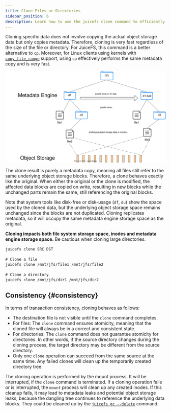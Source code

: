 ```yaml
---
title: Clone Files or Directories
sidebar_position: 6
description: Learn how to use the juicefs clone command to efficiently clone files or directories by creating a metadata-only copy. 
---
```


Cloning specific data does not involve copying the actual object storage data but only copies metadata. Therefore, cloning is very fast regardless of the size of the file or directory. For JuiceFS, this command is a better alternative to `cp`. Moreover, for Linux clients using kernels with [`copy_file_range`](https://man7.org/linux/man-pages/man2/copy_file_range.2.html) support, using `cp` effectively performs the same metadata copy and is very fast.

![clone](../images/juicefs-clone.svg)

The clone result is purely a metadata copy, meaning all files still refer to the same underlying object storage blocks. Therefore, a clone behaves exactly like the original. When either the original or the clone is modified, the affected data blocks are copied on write, resulting in new blocks while the unchanged parts remain the same, still referencing the original blocks.

Note that system tools like disk-free or disk-usage (`df`, `du`) show the space used by the cloned data, but the underlying object storage space remains unchanged since the blocks are not duplicated. Cloning replicates metadata, so it will occupy the same metadata engine storage space as the original.

**Cloning impacts both file system storage space, inodes and metadata engine storage space.** Be cautious when cloning large directories.

```shell
juicefs clone SRC DST

# Clone a file
juicefs clone /mnt/jfs/file1 /mnt/jfs/file2

# Clone a directory
juicefs clone /mnt/jfs/dir1 /mnt/jfs/dir2
```

## Consistency {#consistency}

In terms of transaction consistency, cloning behaves as follows:

- The destination file is not visible until the `clone` command completes.
- For files: The `clone` command ensures atomicity, meaning that the cloned file will always be in a correct and consistent state.
- For directories: The `clone` command does not guarantee atomicity for directories. In other words, if the source directory changes during the cloning process, the target directory may be different from the source directory.
- Only one `clone` operation can succeed from the same source at the same time. Any failed clones will clean up the temporarily created directory tree.

The cloning operation is performed by the mount process. It will be interrupted, if the `clone` command is terminated. If a cloning operation fails or is interrupted, the `mount` process will clean up any created inodes. If this cleanup fails, it may lead to metadata leaks and potential object storage leaks, because the dangling tree continues to reference the underlying data blocks. They could be cleaned up by the [`juicefs gc --delete`](../reference/command_reference.mdx#gc) command.
